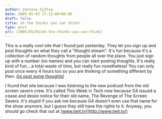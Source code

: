 ```yaml
---
author: 2dsteve_ty3fxq
date: 2005-05-03 17:13:00+00:00
draft: false
title: oh the thinks you can think!
type: post
url: /2005/05/03/oh-the-thinks-you-can-think/
---
```


This is a really cool site that I found just yesterday. They let you sign up and post thoughts on what they call a "thought stream". It's fun because it's a collection of random thoughts from people all over the place. You just sign up with a number (no names) and you can start posting thoughts. It's really kind of fun....a total waste of time, but really fun nonetheless! You can only post once every 4 hours too so you are thinking of something different by then. [Go post some thoughts!](http://www.boxedthoughts.com/)

I found that site because I was listening to the new podcast from the old screen savers crew. It's called This Week in Tech now because G4 issued a cease and desist notice for their old name, The Revenge of The Screen Savers. It's stupid if you ask me because G4 doesn't even use that name for the show anymore, but I guess they still have the rights to it. Anyway, you should go check that out at [www.twit.tv](http://www.twit.tv/)
